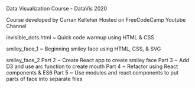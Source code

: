 Data Visualization Course - DataVis 2020

Course developed by Curran Kelleher
Hosted on FreeCodeCamp Youtube Channel

invisible_dots.html ~ Quick code warmup using HTML & CSS

smiley_face_1 ~ Beginning smiley face using HTML, CSS, & SVG

smiley_face_2 
    Part 2 ~ Create React app to create smiley face
    Part 3 ~ Add D3 and use arc function to create mouth
    Part 4 ~ Refactor using React components & ES6
    Part 5 ~ Use modules and react components to put parts of face into separate files
    

